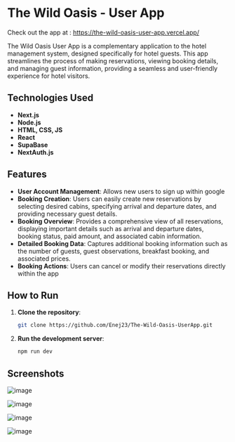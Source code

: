 # The Wild Oasis - User App

Check out the app at : https://the-wild-oasis-user-app.vercel.app/

The Wild Oasis User App is a complementary application to the hotel management system, designed specifically for hotel guests. This app streamlines the process of making reservations, viewing booking details, and managing guest information, providing a seamless and user-friendly experience for hotel visitors.

## Technologies Used

- **Next.js**
- **Node.js**
- **HTML, CSS, JS**
- **React**
- **SupaBase**
- **NextAuth.js**

## Features

- **User Account Management**: Allows new users to sign up within google
- **Booking Creation**:  Users can easily create new reservations by selecting desired cabins, specifying arrival and departure dates, and providing necessary guest details.
- **Booking Overview**: Provides a comprehensive view of all reservations, displaying important details such as arrival and departure dates, booking status, paid amount, and associated cabin information.
- **Detailed Booking Data**: Captures additional booking information such as the number of guests, guest observations, breakfast booking, and associated prices.
- **Booking Actions**: Users can cancel or modify their reservations directly within the app


## How to Run

1. **Clone the repository**:
   ```sh
   git clone https://github.com/Enej23/The-Wild-Oasis-UserApp.git
2. **Run the development server**:
   ```sh
   npm run dev

## Screenshots

![image](https://github.com/user-attachments/assets/5706bc40-53e5-4c19-98e0-8ac0ab60685b)

![image](https://github.com/user-attachments/assets/09d24db9-fbe8-497a-8220-ccfb43712faf)

![image](https://github.com/user-attachments/assets/d7272215-3cef-4cf6-806f-ca4819e84083)

![image](https://github.com/user-attachments/assets/8cc9f310-3fd3-4af9-9fe6-53d40c643c79)

